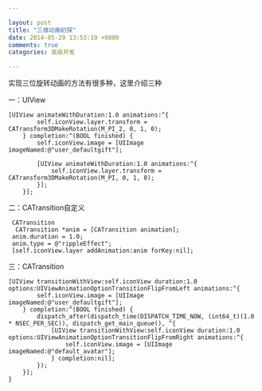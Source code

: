 ```yaml
---

layout: post
title: "三维动画初探"
date: 2014-05-29 13:53:19 +0800
comments: true
categories: 高级开发 

--- 
```


实现三位旋转动画的方法有很多种，这里介绍三种

一：UIView
	
	[UIView animateWithDuration:1.0 animations:^{
	        self.iconView.layer.transform = CATransform3DMakeRotation(M_PI_2, 0, 1, 0);
	    } completion:^(BOOL finished) {
	        self.iconView.image = [UIImage imageNamed:@"user_defaultgift"];
	       
	        [UIView animateWithDuration:1.0 animations:^{
	            self.iconView.layer.transform = CATransform3DMakeRotation(M_PI, 0, 1, 0);
	        }];
	    }];


<!--more-->




二：CATransition自定义

     CATransition
      CATransition *anim = [CATransition animation];
     anim.duration = 1.0;
     anim.type = @"rippleEffect";
     [self.iconView.layer addAnimation:anim forKey:nil];
三：CATransition

	[UIView transitionWithView:self.iconView duration:1.0 options:UIViewAnimationOptionTransitionFlipFromLeft animations:^{
	        self.iconView.image = [UIImage imageNamed:@"user_defaultgift"];
	    } completion:^(BOOL finished) {
	        dispatch_after(dispatch_time(DISPATCH_TIME_NOW, (int64_t)(1.0 * NSEC_PER_SEC)), dispatch_get_main_queue(), ^{
	            [UIView transitionWithView:self.iconView duration:1.0 options:UIViewAnimationOptionTransitionFlipFromRight animations:^{
	                self.iconView.image = [UIImage imageNamed:@"default_avatar"];
	            } completion:nil];
	        });
	    }];
	}
	 